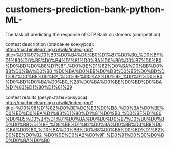 # customers-prediction-bank-python-ML-
The task of predicting the response of OTP Bank customers (competition)


contest description (описание конкурса):
http://machinelearning.ru/wiki/index.php?title=%D0%97%D0%B0%D0%B4%D0%B0%D1%87%D0%B0_%D0%BF%D1%80%D0%B5%D0%B4%D1%81%D0%BA%D0%B0%D0%B7%D0%B0%D0%BD%D0%B8%D1%8F_%D0%BE%D1%82%D0%BA%D0%BB%D0%B8%D0%BA%D0%B0_%D0%BA%D0%BB%D0%B8%D0%B5%D0%BD%D1%82%D0%BE%D0%B2_%D0%9E%D0%A2%D0%9F_%D0%91%D0%B0%D0%BD%D0%BA%D0%B0_%28%D0%BA%D0%BE%D0%BD%D0%BA%D1%83%D1%80%D1%81%29

contest results (результаты конкурса):
http://machinelearning.ru/wiki/index.php?title=%D0%98%D1%82%D0%BE%D0%B3%D0%B8_%D0%BA%D0%BE%D0%BD%D0%BA%D1%83%D1%80%D1%81%D0%B0_%D0%BF%D1%80%D0%B5%D0%B4%D1%81%D0%BA%D0%B0%D0%B7%D0%B0%D0%BD%D0%B8%D1%8F_%D0%BE%D1%82%D0%BA%D0%BB%D0%B8%D0%BA%D0%B0_%D0%BA%D0%BB%D0%B8%D0%B5%D0%BD%D1%82%D0%BE%D0%B2_%D0%9E%D0%A2%D0%9F_%D0%91%D0%B0%D0%BD%D0%BA%D0%B0


